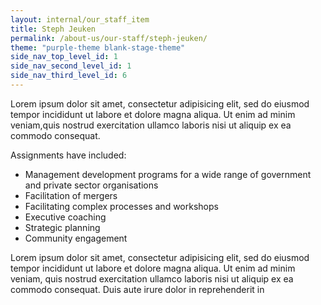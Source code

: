 ```yaml
---
layout: internal/our_staff_item
title: Steph Jeuken
permalink: /about-us/our-staff/steph-jeuken/
theme: "purple-theme blank-stage-theme"
side_nav_top_level_id: 1
side_nav_second_level_id: 1
side_nav_third_level_id: 6
---
```


Lorem ipsum dolor sit amet, consectetur adipisicing elit, sed do eiusmod tempor incididunt ut labore et dolore magna aliqua. Ut enim ad minim veniam,quis nostrud exercitation ullamco laboris nisi ut aliquip ex ea commodo consequat.

Assignments have included:

- Management development programs for a wide range of government and private sector organisations
- Facilitation of mergers
- Facilitating complex processes and workshops
- Executive coaching
- Strategic planning
- Community engagement

Lorem ipsum dolor sit amet, consectetur adipisicing elit, sed do eiusmod tempor incididunt ut labore et dolore magna aliqua. Ut enim ad minim veniam, quis nostrud exercitation ullamco laboris nisi ut aliquip ex ea commodo consequat. Duis aute irure dolor in reprehenderit in